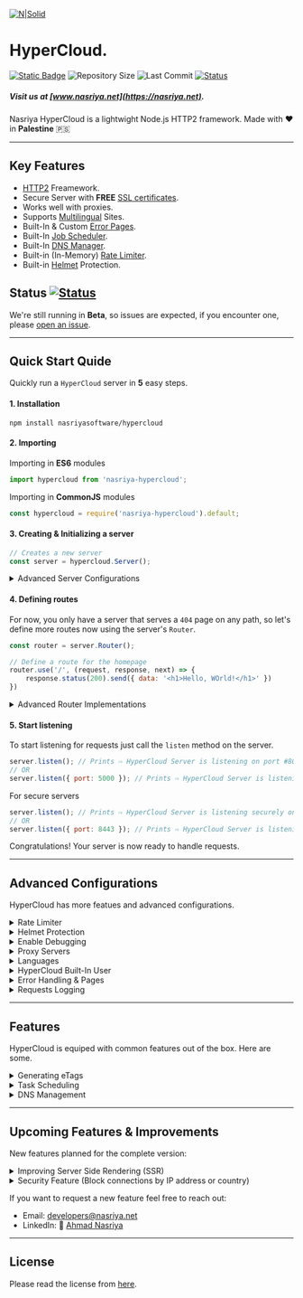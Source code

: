 [![N|Solid](https://static.wixstatic.com/media/72ffe6_da8d2142d49c42b29c96ba80c8a91a6c~mv2.png)](https://nasriya.net)
# HyperCloud.
[![Static Badge](https://img.shields.io/badge/license-personal_use-blue?labelColor=%23585858&color=%234ec920)](https://github.com/nasriyasoftware/HyperCloud?tab=License-1-ov-file) ![Repository Size](https://img.shields.io/github/repo-size/nasriyasoftware/HyperCloud.svg) ![Last Commit](https://img.shields.io/github/last-commit/nasriyasoftware/HyperCloud.svg) [![Status](https://img.shields.io/badge/Status-Beta-blue.svg)](link-to-your-status-page)
##### Visit us at [www.nasriya.net](https://nasriya.net).

Nasriya HyperCloud is a lightwight Node.js HTTP2 framework.
Made with ❤️ in **Palestine** 🇵🇸
___
## Key Features
- [HTTP2](https://en.wikipedia.org/wiki/HTTP/2) Freamework.
- Secure Server with **FREE** [SSL certificates](#generate-ssl-certificates).
- Works well with proxies.
- Supports [Multilingual](#languages) Sites.
- Built-In & Custom [Error Pages](#error-pages).
- Built-In [Job Scheduler](#task-scheduling).
- Built-In [DNS Manager](#dns-management).
- Built-in (In-Memory) [Rate Limiter](#rate-limiter).
- Built-in [Helmet](#helmet-protection) Protection.

## Status [![Status](https://img.shields.io/badge/Status-Beta-blue.svg)](link-to-your-status-page)
We're still running in **Beta**, so issues are expected, if you encounter one, please [open an issue](https://github.com/nasriyasoftware/HyperCloud/issues).
___
## Quick Start Quide
Quickly run a `HyperCloud` server in **5** easy steps.

#### 1. Installation
```shell
npm install nasriyasoftware/hypercloud
```

#### 2. Importing
Importing in **ES6** modules
```js
import hypercloud from 'nasriya-hypercloud';
```

Importing in **CommonJS** modules
```js
const hypercloud = require('nasriya-hypercloud').default;
```

#### 3. Creating & Initializing a server
```js
// Creates a new server
const server = hypercloud.Server();
```

<details>
<summary>Advanced Server Configurations</summary>

##### HTTP v1 vs HTTP v2
For now, [HTTP2](https://en.wikipedia.org/wiki/HTTP/2) is only available via [TLS](https://www.cloudflare.com/learning/ssl/transport-layer-security-tls/), so if you want **HTTP2** support, you must setup a **secure** server.

##### Examples:

##### 1. Creating a simple HTTP server
```js
const server = hypercloud.Server();
```

##### 2. Creating an HTTPS server
A basic HTTPS server with self-signed certificate on port `443`:
```js
const server = hypercloud.Server({ secure: true });
```

A basic HTTPS server running behind a proxy manager
```js
const server = hypercloud.Server({
    secure: true,
    proxy: {
        isDockerContainer: true, // This can be false, depending on your setup
        isLocal: true
    }
});
```

An HTTPS server with a valid SSL certificate (from Let's Encrypt):
```js
const server = hypercloud.Server({
    secure: true,
    ssl: {
        email: 'email@mydomain.com',
        domains: ['mydomain.com', 'auth.mydomain.com']
    }
});
```

An HTTPS server with a local certificate and private keys:
```js
const server = hypercloud.Server({
    secure: true,
    ssl: {
        cert: fs.readFileSync('path to cert', { encoding: 'utf-8' }),
        key: fs.readFileSync('path to key', { encoding: 'utf-8' }), 
    }
});
```
</details>

#### 4. Defining routes
For now, you only have a server that serves a `404` page on any path, so let's define more routes now using the server's `Router`.

```js
const router = server.Router();

// Define a route for the homepage
router.use('/', (request, response, next) => {
    response.status(200).send({ data: '<h1>Hello, WOrld!</h1>' })
})
```
<details>
<summary>Advanced Router Implementations</summary>

##### Favicon
Specify the website's `favicon` by passing the root directory that contains your `favicon`. Your `favicon` extension can be **.png** or **.ico**.

Assuming that the `src` folder contains a your `favicon`:
```js
router.favicon('./src');
```
##### Static Routes
Using the `router.static()` method allows you to mount folders statically on the website and handles everything for you, from caching to mime types.

```js
// Mount the path "./src/css" statically on "/css"
router.static(path.resolve('./src/css'), { path: '/css' });

// Mount a public folder
router.static(path.resolve('./src/public'), { path: '/public', dotfiles: 'ignore' });
```

**Note:** Static routes are only accessible with the [GET](https://developer.mozilla.org/en-US/docs/Web/HTTP/Methods/GET) method.

##### Dynamic Routes
You can create dynamic routes by choosing the [http method](https://developer.mozilla.org/en-US/docs/Web/HTTP/Methods).

```js
// Define an API route
router.use('/v1', (request, response, next) => {
    // Do something here, then call next
    response.status(200).json({ message: 'API route works well' })
}, {
    subDomain: 'api', // https://api.domain.com/v1
    caseSensitive: true // Makes /home and /Home not the same
})

// Define a dynamic profile page
router.get('/u/<:profileId>', (request, response, next) => {
    const { profileId } = request.params;

    // Make a database call.
    const user = {} // Something from the database

    return response.render('profilePage', {
        locals: {
            proPic: user.picture,
            name: user.name
        }
    })
}, {
    caseSensitive: true // Makes /u/user and /u/User not the same
})
```

**Note:** Routes are automatically mounted on the server.
</details>

#### 5. Start listening
To start listening for requests just call the `listen` method on the server.

```js
server.listen(); // Prints ⇨ HyperCloud Server is listening on port #80
// OR
server.listen({ port: 5000 }); // Prints ⇨ HyperCloud Server is listening on port #5000
```

For secure servers
```js
server.listen(); // Prints ⇨ HyperCloud Server is listening securely on port #443
// OR
server.listen({ port: 8443 }); // Prints ⇨ HyperCloud Server is listening securely on port #8443
```

Congratulations! Your server is now ready to handle requests.

___
## Advanced Configurations
HyperCloud has more featues and advanced configurations.

<details>
<summary>Rate Limiter</summary>

#### Rate Limiter
Protect your websites against abusive usage by setting limits on how much users can access your site or consume your APIs. The rate limiter can help you prevent small [DDoS attacks](https://www.cloudflare.com/learning/ddos/what-is-a-ddos-attack/), but it's not meant for that purpose. We recommend using [Cloudflare](https://www.cloudflare.com/) to protect your resources from DDos attacks.

To access the rate limiter:
```js
server.rateLimiter; // The rate limiter module
```

1) Define limiting rules.
```js
const rule = server.rateLimiter.defineRule({
    name: 'ipAddress',
    scope: 'global',
    cooldown: 5 * 1000 * 60, // 5min: The amount of time the user will be denied the service,
    /**Specify the maxRequests / windowMs, for example: 100 requests per minute */
    rate: {
        windowMs: 1 * 1000 * 60,
        maxRequests: 100
    }
})
```

2) Create a handler
```js
const rateLimitHandler = (request, response, next) => {
    const authRes = server.rateLimiter.authorize({
        value: request.ip,
        rules: [{ name: rule.name, priority: 1 }]
    })

    if (authRes.authorized) {
        next();
    } else {
        response.setHeader('Retry-After', authRes.retryAfter).status(429);
        response.json({ code: 429, message: 'Too Many Requests', retryAfter: authRes.retryAfter })
    }
}
```

3) Use the handler on a router
```js
router.use('*', rateLimitHandler);
```

Alternatively, you can use one of the built-in limiter.
```js
router.use('*', server.rateLimiter.limitBy.ipAddress(100));
```

This will act exactly the same as the previous method. You can also specify the *response type* to give different responses based on your needs by passing `JSON` or `Page` as the second argument. The default type is `JSON`.

```js
router.use('*', server.rateLimiter.limitBy.ipAddress(100, 'Page')); // Renders an error page
```

Creating a rate limiter for each resource you want to protect can be exhausting and tedious, luckily, the rate limiter has main limiter that you can configure yourself, and will run before all the dynamic routes.

```js
server.rateLimiter.mainLimiter(server.rateLimiter.limitBy.ipAddress(100, 'Page'));
```

To create an advanced rate limiter for different user roles:
```js
// Set different rate limits based on user role
rateLimiter.defineRule({ name: 'visitor_ipAddress', cooldown: 5000, rate: { windowMs: 1 * 60 * 1000, maxRequests: 5 } })
rateLimiter.defineRule({ name: 'member_ipAddress', cooldown: 5000, rate: { windowMs: 1 * 60 * 1000, maxRequests: 10 } })

rateLimiter.mainLimiter((request, response, next) => {
    if (request.user.role === 'Visitor' || request.user.role === 'Member') {
        const authRes = rateLimiter.authorize({
            value: request.ip,
            rules: [{ name: `${request.user.role.toLowerCase()}_ipAddress`, priority: 1 }]
        })

        if (authRes.authorized) {
            next();
        } else {
            response.status(429).setHeader('Retry-After', authRes.retryAfter);
            response.json({ code: 429, ...authRes });
        }
    } else {
        // If admin, do not limit at all
        next();
    }
})
```

**Important**
- This is an *in-memory* rate limiter and does **NOT** store the data anywhere else
- Do not use in serverless deployments where we have multiple instances of your server or you'll endup with unexpected results.
- In-memory storage is faster than persistant storage, if you require persitant storage please submit a feature request.
</details>

<details>
<summary>Helmet Protection</summary>

#### Helmet Protection
In today's digital landscape, security is paramount. HyperCloud's built-in Helmet protection is designed to provide robust security measures, safeguarding your applications from a myriad of common web vulnerabilities. By integrating Helmet, HyperCloud ensures that your applications are shielded against threats such as cross-site scripting (XSS), clickjacking, and other malicious attacks. This advanced protection layer helps developers focus on building features and functionality, knowing that their applications are fortified with industry-leading security practices. With Helmet, HyperCloud takes a proactive approach to web security, offering peace of mind and enabling you to deliver secure, reliable applications to your users.

To enable **Helmet** protection:
```js
server.helmet(); // This applies all the default configurations
```

Learn how to customize the **Helmet** [here](https://github.com/nasriyasoftware/HyperCloud/blob/main/examples/helmet.md).
</details>

<details>
<summary>Enable Debugging</summary>

#### Enable Debugging
You can enable debugging to get more details about operations and errors.
```js
hypercloud.verbose = true;
```
</details>

<details>
<summary>Proxy Servers</summary>

#### Proxy Servers
If your server is running behind a proxy server, you need to configure the `proxy` option of the server before initializing it.
When running behind a local proxy server, a `self_signed` certificate is enough, however, if your your proxy server is remote you should use a valid **SSL certificate**. Read [generate SSL certificate with Let's Encrypt](#1-generate-with-lets-encrypt).
```js
const server = hypercloud.Server({
    secure: true,
    ssl: {
        self_signed: true               // A self-signed certificate is enough. You can omit this**.
    },
    proxy: { 
        isLocal: true,                  // If your server and your proxy are on the same machine
        isDockerContainer: true,        // If your server is running in a docker container
        trusted_proxies: ['10.0.0.200'] // A list of trusted proxies
    }
});
```
** You if no SSL options were provided, and the `secure` option is enabled, a self-signed certificate will be used.

#### Generate SSL Certificates
With HyperCloud, you can generate SSL certificate to serve your site securely over HTTPS. Here are two ways you can do it:
###### 1. Generate with Let's Encrypt
To generate valid **SSL certificates** with [Let's Encrypt](https://letsencrypt.org/), your server must have port `80` free and allows public traffic from the internet, or if you're running behind a proxy, you specify the challenge port..

**Note:** Wildcard domains are **NOT** supported.
```js
const server = hypercloud.Server({
    secure: true,
    ssl: {
        email: 'admin@domain.com',                  // Must be consistent for future requests
        domains: ['domain.com', 'auth.domain.com'], // All domains must point to this server
        certName: 'my-company',                     // This should remain the same for a given server
        staging: true,                              // Leave it "true" for testing, change to "false" or omit the option in production
        storePath: 'path/to/store',                 // Store the generated certificate and private key in this location
        challengePort: 3000                         // Specify the challenge port if port 80 is taken or if you're behind a proxy
    }
});
```

###### 2. Generate a Self-Signed Certificate
To generate a self-signed **SSL certificate** for your domain, just add the `self_signed` property to the `SSLOptions` and set it to `true`. This is useful if you're developing your site locally or behind a [proxy server](#proxy-servers).

Here's how to set it up:
```js
const server = hypercloud.Server({ secure: true });

// OR:

const server = hypercloud.Server({ 
    secure: true,
    ssl: { self_signed: true }
});
```
</details>


<details>
<summary>Languages</summary>

#### Languages
Some sites are multilingual, which means they somehow keep track of users' selected language, luckely, **HyperCloud** provides a built-in method to achieve exactly that.

###### Supported Languages
You can set a list of languages that your server supports to properly handle *language-related* requests, like checking users' preferred language to serve them content in their language.

Here's how to set a list of supported languages on your server:
```js
server.supportedLanguages = ['en', 'ar', 'de'];
```

###### Default Language
If a user doesn't have a preferred language, the browser's language is selected then checked against the server's [supported languages](#supported-languages), if the browser's language isn't supported, the server's `defaultLanguage` is used to render pages or serve other language-related content.

To set a default language:
```js
server.defaultLanguage = 'ar';
```

**Note:** The `defaultLanguage` must be one of the [supported languages](#supported-languages) or an error will be thrown.
</details>

<details>
<summary>HyperCloud Built-In User</summary>

#### HyperCloud Built-In User
HyperCloud provides a built-in `user` on each `request` and allows you to populate it using a [custom handler](#user-handler), you can then access the `user` object from any route via the `request` object.

The built-in `user` object looks like this:
```js
// request.user
{
    id: string,
    loggedIn: boolean,
    role: 'Admin'|'Member'|'Visitor',
    preferences: {
        language: string,
        locale: string,
        currency: string,
        colorScheme: 'Default'|'Dark'|'Light'
    }
}
```
##### Logged-in User
| Property                  | Value                               | Description                                                                            |
| ------------------------- | ----------------------------------- | -------------------------------------------------------------------------------------- |
| `id`                      | `string`                            | The `id` of the user in the database                                                   |
| `loggedIn`                | `true`                              | Whether the user is loggedIn or not                                                    |
| `role`                    | `"Admin"` or `"Member"`             | Specified in the [handler](#user-handler)                                              |
| `preferences`             | `object`                            | An object with user prefereces from the database                                       |
| `preferences.language`    | `string`                            | The user's preferred language from the database  or `null` if no language is preferred |
| `preferences.locale`      | `string`                            | The user's preferred locale from the database or `null` if no locale is preferred      |
| `preferences.currency`    | `string`                            | The user's preferred currency in the database or `null` if no currency is preferred    |
| `preferences.colorScheme` | `"Default"`, `"Dark"`, or `"Light"` | The user's preferred color scheme in the database or `null` if not specified           |

##### Logged-out User
| Property                  | Value       | Description                                      |
| ------------------------- | ----------- | ------------------------------------------------ |
| `id`                      | `null`      | The `id` of the user in the database             |
| `loggedIn`                | `false`     | Whether the user is loggedIn or not              |
| `role`                    | `"Visitor"` | Specified in the [handler](#user-handler)        |
| `preferences`             | `object`    | An object with user prefereces from the database |
| `preferences.language`    | `null`      | No value                                         |
| `preferences.locale`      | `null`      | No value                                         |
| `preferences.currency`    | `null`      | No value                                         |
| `preferences.colorScheme` | `null`      | No value                                         |

##### User Handler
To populate the `user` object, you need to implement a **handler** to check user session, verify it, make a database call, fetch the data, and then populate the `user` object accordingly.

To set the handler, we use the reserved handler name `userSessions` as the handler name on the server's `handlers` object:

```js
server.handlers.userSessions((request, response, next) => {
    const sessionToken = request.cookies.session;

    // Verify the session's validity using our own JWT library
    const veriRes = encryptions.JWT.verify(sessionToken);

    // Check the validity
    if (veriRes.valid) {
        const payload = veriRes.payload;

        /**
         * Get the user ID from the JWT's payload.
         * The user ID extraction depends on YOUR own implementation
         * of session handling when authenticating users.
         * 
         * Our implementation:
         * The token payload has a "user" object, which has an "id" property
        */
        const user_id = payload.user.id;

        /**
         * Get the user data and preferences from the database
         * 
         * The database call can impact your site's performance
         * since it runs on each and every request, you can instead
         * store the preferences in the JSON token (JWT) or in
         * a cookie, whichever you see fit.
        */
        const user = payload.user; // Or a database call

        // Populate the user object
        request.user = {
            id: user.id,
            loggedIn: true,
            role: 'role' in user && user.role === 'Admin' ? 'Admin' : 'Member',
            preferences: {
                // All user preferences are optional
                language: user.preferences.language
            }
        }
    } else {
        // Remove the invalid cookie
        response.cookies.delete('session');

        // Assign an empty object to the user object
        request.user = {}
    }

    // Call next as usual to move to the next handler
    next();
})
```

**Note:** This handler runs before all your defined routes regardless whether they've been defined before or after you defined the `userSessions` handler.

</details>

<details>
<summary>Error Handling & Pages</summary>

#### Error Pages
**HyperCloud** provides three built-in error pages out of the box, `401`, `403`, `404`, and `500`. You can render these pages from your code and customize them with your own text, or you can set custom handlers to run whenever you cann the error pages.

###### Default Error Pages
You can customize what the pages say with your own words, the `401` and `403` uses the same page, thus the same rendering options, so we'll only cover one of them.

- Calling the `500` **server error** page:
```js
router.use('*', (request, response, next) => {
    // This renders the default 500 pages as is, without any changes
    response.pages.serverError();

    // Customize the page text
    response.pages.serverError({
        lang: 'ar', // The page language
        locals: {
            title: 'خطاً في الخادم',                        // The page title in browsers,
            subtitle: 'عذراً! حدث خطأ في الخادم',          // The page title to render for visitors
            message: 'نحن آسفون، ولكن حدث خطأ ما من جانبنا. لقد تم إخطار فريقنا، ونحن نعمل على حل المشكلة في أقرب وقت ممكن.',
        }
    });
})
```

- Calling the `404` **not-fonud** page:
```js
router.use('*', (request, response, next) => {
    // This renders the default 404 pages as is, without any changes
    response.pages.notFound();

    // Customize the page text
    response.pages.notFound({
        lang: 'ar', // The page language
        locals: {
            title: 'غير موجود - 404',                       // The page title in browsers,
            subtitle: 'لم يتم العثور على هذه الصفحة',      // The page title to render for visitors
            home: 'الرئيسية',                               // The home button label
        }
    });
})
```
- Calling the `403` **forbidden** page:
```js
router.use('*', (request, response, next) => {
    // This renders the default 403 pages as is, without any changes
    response.pages.forbidden();

    // Customize the page text
    response.pages.forbidden({
        lang: 'ar',
        locals: {
            title: 'غير مسموح',
            commands: {
                code: 'رمز الخطاً',
                description: 'وصف الخطً',
                cause: 'الخطأ من المحتمل أن يكون سببه',
                allowed: 'بعض الصفحات على الخادم التي لديك تصريح بزيارتها',
                regards: 'إستمتع بيومك :-)'
            },
            content: {
                code: '403 غير مسموح',
                description: 'الوصول مرفوض. ليس لديك إذن للوصول الى هذه الصفحة على هذا الخادم',
                cause: 'تنفيذ الوصول ممنوع، الوصول للقراءة، الوصول ممنوع، SSL مطلوب، SSL 128 مطلوب، عنوان IP مرفوض، شهادة العميل مطلوبة، تم رفض الوصول إلى الموقع،  عدد كبير جدًا من المستخدمين، تكوين غير صالح، تغيير كلمة المرور، تم رفض الوصول إلى مصمم الخرائط، تم إبطال شهادة العميل، الدليل تم رفض القائمة، تجاوز تراخيص وصول العميل، شهادة العميل غير موثوقة أو غير صالحة، انتهت صلاحية شهادة العميل أو ليست صالحة بعد، فشل تسجيل الدخول بجواز السفر، تم رفض الوصول إلى المصدر، تم رفض العمق اللانهائي، طلبات كثيرة جدًا من نفس عنوان IP للعميل',
                allowed: [{ label: 'الرئيسية', link: '/' }, { label: 'عنا', link: '/about' }, { label: 'إتصل بنا', link: '/support/contact' }],
            }
        }
    });
})
```

- Calling the `401` **unauthorized** page:
Calling the `401` page works exactly the same as the `403` page, just the error code is different.

###### Custom Error Pages
The [default error pages](#default-error-pages) are not meant for production, yes, we know, they're not well designed and might not match with your brand theme, so you can define your own handlers for each and every one of those error pages.

To define custom handlers, we use the server's `setHandler` method as usual, however, each error page has its own reserved handler name. Here is a list of the names.

| Resource           | Handler Name   | Description                 |
| ------------------ | -------------- | --------------------------- |
| Not Found `404`    | `notFound`     | Used for custom `404` pages |
| Unauthorized `401` | `unauthorized` | Used for custom `401` pages |
| Forbidden `403`    | `forbidden`    | Used for custom `403` pages |
| Server Error `500` | `serverError`  | Used for custom `500` pages |

```js
// 1) Define a custom 404 handler
server.handlers.notFound((request, response, next) => {
    response.render('notFoundView', { statusCode: 404 });
})

// 2) Render the custom page
router.use('*', (request, response, next) => {
    response.pages.notFound(); // This will now render the custom page
})
```

#### Error Handling
Error handling in HyperCloud are done by defining an `http` error handler, to do that, we set the `onHTTPError` handler. The handler can be defined in another file and passed as a function to the `server.handlers.onHTTPError()` method.

```js
/**A function to handle errors thrown due to an error in any of the HTTP middlewares */
function onHTTPErrorHandler(request: HyperCloudRequest, response: HyperCloudResponse, next: NextFunction, error: HTTPError) {
    response.pages.serverError({
        lang: request.lang,
        locals: {
            message: `Request ID: ${request.id} failed. ${request.method} ${request.path.join('/')}`
        }
    })
}

server.handlers.onHTTPError(onHTTPErrorHandler);
```
</details>

<details>
<summary>Requests Logging</summary>

#### Requests Logging
You can add a logger to log incoming requests by setting a `logger` handler.

```js
server.handlers.logger((request: HyperCloudRequest, response: HyperCloudResponse, next: NextFunction) => {
    // Use the request to gather information and log them.
})
```

You can also use another logging packages like [Logify](https://github.com/nasriyasoftware/Logify) to help you with logging.

```js
import logify from 'nasriya-logify';

server.handlers.logger(logify.middlewares.hypercloud);
```
</details>

___
## Features
HyperCloud is equiped with common features out of the box. Here are some.

<details>
<summary>Generating eTags</summary>

#### Generating eTags
[ETags](https://developer.mozilla.org/en-US/docs/Web/HTTP/Headers/ETag) can signifucantly improve server performance. To generate `eTags` for your resources, use the following syntax:

```js
import path from 'path';

hypercloud.generateETags(path.resolve('./src/images'));
```

The code will generate a unique `eTags.json` file in each sub-directory including the provided `root` directory.

The generated `eTags.json` file will be something like this:
```json
{
    "<filename.png>": "<file_eTag>",
    "logo.svg": "the-hashed-content"
}
```
</details>

<details>
<summary>Task Scheduling</summary>

#### Task Scheduling
You can schedule [cron jobs](https://en.wikipedia.org/wiki/Cron) to run periodically or at specific times.

To use the cron scheduler, you can access it on the main `hypercloud` instance:

```js
import hypercloud from 'nasriya-hypercloud';
const cronManager = hypercloud.cronManager;
```

###### Generate Time Expressions
Use the `time` module on the cron manager to easily generate cron-expressions.

```js
const cronManager = hypercloud.cronManager;

// Runs every 5 minutes
const expression1 = cronManager.time.every(5).minutes();

// Runs every Monday and Tuesday
const expression2 = cronManager.time.onSpecificDays(['Tue', 2]);
```

###### Schedule a Periodic Task
To schedule tasks using a cron-expression, use the `schedule` method:

```js
import hypercloud from 'nasriya-hypercloud';

const task = hypercloud.cronManager.schedule('* * * * *', () => {
    console.log('A cron-job is running...');
}, {
    name: 'test_task',          // (Optional) The name of the task
    timezone: 'Asia/Jerusalem', // (Optional) The timezone the task will run at
    runOnInit: false            // (Optional) Set to "true" to run immediately
})
```

The `schedule` methods returns:
```js
{
    name: string,
    start: () => void,
    stop: () => void
}
```

###### Schedule a One-Time Task
To schedule one-time tasks use the `scheduleTime` method. The method takes two arguments:
1. `time`: A timestamp `number`, an [ISO date](https://developer.mozilla.org/en-US/docs/Web/JavaScript/Reference/Global_Objects/Date/toISOString), or a `Date` instance.
2. `task`: a `Function`.

```js
import hypercloud from 'nasriya-hypercloud';

// Schedule a task to run after 10 minutes from now:
const tenMins = 10 * 60 * 1000;
const task = hypercloud.cronManager.scheduleTime(Date.now() + tenMins, () => {
    console.log('Ten minutes has elapsed since the task was first scheduled')
})
```

The `scheduleTime` methods returns:
```js
{
    name: string,
    cancel: () => boolean,
    invoke: () => void
}
```
</details>

<details>
<summary>DNS Management</summary>

###### DNS Management
If your server is running behind a dynamic IP address you make use of **HyperCloud DNS manager** to update the [DNS records](https://www.cloudflare.com/learning/dns/dns-records/) of your domain.

**Note:** For now, only [Cloudflare](https://cloudflare.com) and [Duckdns](https://duckdns.org) are supported.

Start by preparing the DNS manager and the new IP address:

```js
import hypercloud from 'nasriya-hypercloud';
const dnsManager = hypercloud.dnsManager;

const public_ip = await dnsManager.helpers.getPublicIP();
```

**DuckDNS**
```js
// Initialize a provider:
const duckdns = dnsManager.duckdns(process.env.DUCKDNS_API_TOKEN);

// Update the IP address
await duckdns.records.update('<myDomain>', public_ip);
```

**Cloudflare**
```js
const cloudflare = dnsManager.cloudflare(process.env.CLOUDFLARE_API_TOKEN);

// If you know the Zone ID of your domain;
const zone_id = process.env.CLOUDFLARE_ZONE_ID;

// If you don't know the Zone ID
const zone_id = await cloudflare.zone.list({
    name: '<domain.com>',
    just_ids: true
}).then(list => list[0]);

// Get all A records:
const records = await cloudflare.records.list(zone_id, {
    type: 'A',
    simplified: true
})

// Prepare the promises
const promises = records.map(record => {
    return new Promise((resolve, reject) => {
        cloudflare.records.update({
            zone_id,
            record
            record_id: record.id,
        }).then(res => resolve(res)).catch(err => reject(err));
    })
})

// Invoke promises
await Promise.allSettled(promises).then(res => {
    const fulfilled = res.filter(i => i.status === 'fulfilled').map(i => i.value);
    const rejected = res.filter(i => i.status === 'rejected').map(i => i.reason);

    if (fulfilled.length === res.length) {
        return Promise.resolve({ status: 'success', result: fulfilled });
    } else {
        return Promise.resolve({ status: 'failed', result: rejected });
    }
})
```
</details>

___
## Upcoming Features & Improvements
New features planned for the complete version:
<details>
<summary>Improving Server Side Rendering (SSR)</summary>

Improve the existing [server-side rendering (SSR)](https://ferie.medium.com/what-is-the-server-side-rendering-and-how-it-works-f1d4bf9322c6) with EJS by adding a component concept and a page manager to dynamically set titles, descriptions, meta data, linked stylesheets, and scripts.

- **Pros**:
  - **SEO Optimization**: Dynamic handling of meta data is crucial for multilingual sites and enhances SEO.
  - **Modular Development**: Introducing components can make the development process more efficient by promoting reuse and better organization of code.

- **Cons**:
  - Complexity: Enhancing the rendering capabilities could introduce some complexity. However, since rendering is server-side, performance concerns can be managed effectively.

- **Implementation Strategy**:
  - **Component-Based System**: Develop a simple API for defining and reusing components within EJS.
  - **Page Manager**: Create a utility to manage and dynamically inject meta data and resources (stylesheets, scripts) into pages.
  - **Configuration**: Allow for easy configuration of these features to support various languages and page-specific requirements.
</details>

<details>
<summary>Security Feature (Block connections by IP address or country)</summary>

Add a feature to block connections from specific IP addresses or countries to enhance security.

- **Pros**:
  - **Better Analytics**: Helps in collecting detailed analytics and tailoring responses based on the client’s platform.
  - **Enhanced User Experience**: Enables conditional rendering or serving of resources based on the client’s device or browser capabilities.

- **Cons:**
  - Overhead: Minimal performance impact, but manageable with efficient implementation.

- **Implementation Strategy**:
  - **User-Agent Parsing**: Use a library to parse the User-Agent string and extract platform details.
  - **Integration**: Integrate this parsing logic into the request handling process.
  - **Configuration**: Allow for enabling/disabling this feature based on user preference.
</details>

If you want to request a new feature feel free to reach out:
- Email: developers@nasriya.net
- LinkedIn: 🔗 [Ahmad Nasriya](https://www.linkedin.com/in/ahmadnasriya/)
___
## License
Please read the license from [here](https://github.com/nasriyasoftware/HyperCloud?tab=License-1-ov-file).